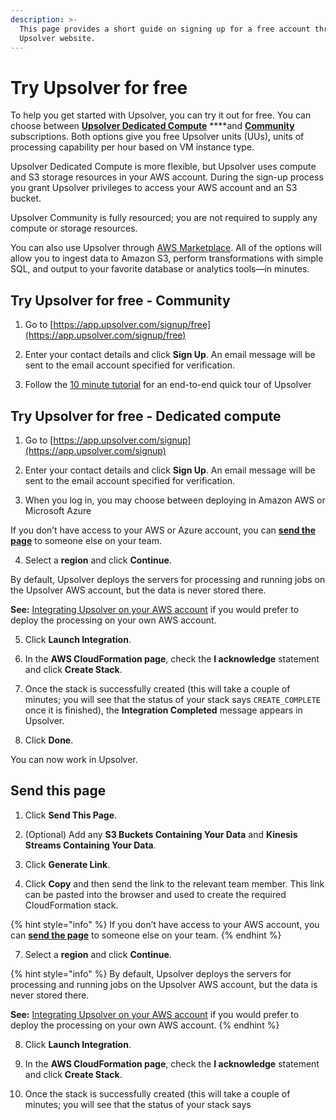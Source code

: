 ```yaml
---
description: >-
  This page provides a short guide on signing up for a free account through the
  Upsolver website.
---
```


# Try Upsolver for free

To help you get started with Upsolver, you can try it out for free. You can choose between [**Upsolver Dedicated Compute**](https://app.upsolver.com/signup) ****and [**Community**](https://app.upsolver.com/signup/free) subscriptions. Both options give you free Upsolver units \(UUs\), units of processing capability per hour based on VM instance type.

Upsolver Dedicated Compute is more flexible, but Upsolver uses compute and S3 storage resources in your AWS account. During the sign-up process you grant Upsolver privileges to access your AWS account and an S3 bucket.

Upsolver Community is fully resourced; you are not required to supply any compute or storage resources.

You can also use Upsolver through [AWS Marketplace](https://aws.amazon.com/marketplace/pp/B07T8JDQ57?ref_=srh_res_product_title). All of the options will allow you to ingest data to Amazon S3, perform transformations with simple SQL, and output to your favorite database or analytics tools—in minutes.

## Try Upsolver for free - Community

1. Go to [https://app.upsolver.com/signup/free](https://app.upsolver.com/signup/free)

2. Enter your contact details and click **Sign Up**. An email message will be sent to the email account specified for verification.

3. Follow the [10 minute tutorial](start-using-upsolver/upsolver-in-10-minutes/) for an end-to-end quick tour of Upsolver

## Try Upsolver for free - Dedicated compute

1. Go to [https://app.upsolver.com/signup](https://app.upsolver.com/signup)

2. Enter your contact details and click **Sign Up**. An email message will be sent to the email account specified for verification.

3. When you log in, you may choose between deploying in Amazon AWS or Microsoft Azure

If you don’t have access to your AWS or Azure account, you can [**send the page**](https://upsolver.gitbook.io/upsolver-1/getting-started/try-upsolver#send-this-page) to someone else on your team.

4. Select a **region** and click **Continue**.

By default, Upsolver deploys the servers for processing and running jobs on the Upsolver AWS account, but the data is never stored there.

**See:** [Integrating Upsolver on your AWS account](https://upsolver.gitbook.io/upsolver-1/getting-started/start-using-upsolver) if you would prefer to deploy the processing on your own AWS account.

5. Click **Launch Integration**.

6. In the **AWS CloudFormation page**, check the **I acknowledge** statement and click **Create Stack**.

7. Once the stack is successfully created \(this will take a couple of minutes; you will see that the status of your stack says `CREATE_COMPLETE` once it is finished\), the **Integration Completed** message appears in Upsolver.

8. Click **Done**.

You can now work in Upsolver.

## Send this page <a id="send-this-page"></a>

1. Click **Send This Page**.

2. \(Optional\) Add any **S3 Buckets Containing Your Data** and **Kinesis Streams Containing Your Data**.

3. Click **Generate Link**.

4. Click **Copy** and then send the link to the relevant team member. This link can be pasted into the browser and used to create the required CloudFormation stack.[  
](https://upsolver.gitbook.io/upsolver-1/)

{% hint style="info" %}
If you don’t have access to your AWS account, you can [**send the page**](try-upsolver.md#send-this-page) to someone else on your team.
{% endhint %}

7. Select a **region** and click **Continue**.

{% hint style="info" %}
By default, Upsolver deploys the servers for processing and running jobs on the Upsolver AWS account, but the data is never stored there.

**See:** [Integrating Upsolver on your AWS account](start-using-upsolver/) if you would prefer to deploy the processing on your own AWS account.
{% endhint %}

8. Click **Launch Integration**.

9. In the **AWS CloudFormation page**, check the **I acknowledge** statement and click **Create Stack**.

10. Once the stack is successfully created \(this will take a couple of minutes; you will see that the status of your stack says 

